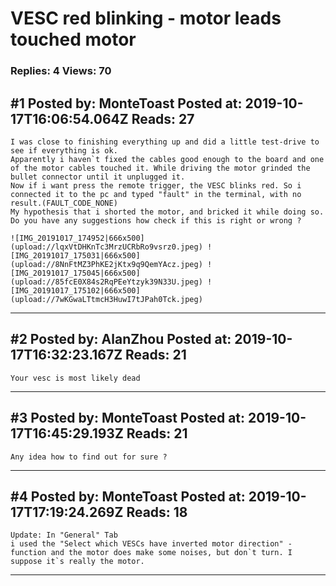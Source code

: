 # VESC red blinking - motor leads touched motor

### Replies: 4 Views: 70

## \#1 Posted by: MonteToast Posted at: 2019-10-17T16:06:54.064Z Reads: 27

```
I was close to finishing everything up and did a little test-drive to see if everything is ok. 
Apparently i haven`t fixed the cables good enough to the board and one of the motor cables touched it. While driving the motor grinded the bullet connector until it unplugged it. 
Now if i want press the remote trigger, the VESC blinks red. So i connected it to the pc and typed "fault" in the terminal, with no result.(FAULT_CODE_NONE)
My hypothesis that i shorted the motor, and bricked it while doing so. 
Do you have any suggestions how check if this is right or wrong ? 

![IMG_20191017_174952|666x500](upload://lqxVtDHKnTc3MrzUCRbRo9vsrz0.jpeg) ![IMG_20191017_175031|666x500](upload://8NnFtMZ3PhKE2jKtx9q9QemYAcz.jpeg) ![IMG_20191017_175045|666x500](upload://85fcE0X84s2RqPEeYtzyk39N33U.jpeg) ![IMG_20191017_175102|666x500](upload://7wKGwaLTtmcH3HuwI7tJPah0Tck.jpeg)
```

---
## \#2 Posted by: AlanZhou Posted at: 2019-10-17T16:32:23.167Z Reads: 21

```
Your vesc is most likely dead
```

---
## \#3 Posted by: MonteToast Posted at: 2019-10-17T16:45:29.193Z Reads: 21

```
Any idea how to find out for sure ?
```

---
## \#4 Posted by: MonteToast Posted at: 2019-10-17T17:19:24.269Z Reads: 18

```
Update: In "General" Tab  
i used the "Select which VESCs have inverted motor direction" -function and the motor does make some noises, but don`t turn. I suppose it`s really the motor.
```

---
